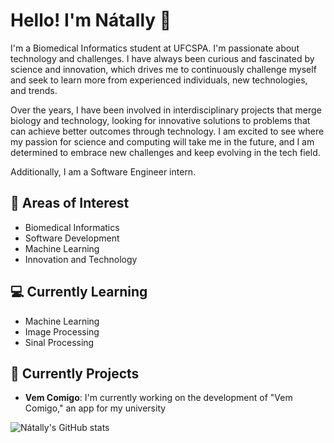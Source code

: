 # Hello! I'm Nátally 👋

I'm a Biomedical Informatics student at UFCSPA. I'm passionate about technology and challenges. I have always been curious and fascinated by science and innovation, which drives me to continuously challenge myself and seek to learn more from experienced individuals, new technologies, and trends.

Over the years, I have been involved in interdisciplinary projects that merge biology and technology, looking for innovative solutions to problems that can achieve better outcomes through technology. I am excited to see where my passion for science and computing will take me in the future, and I am determined to embrace new challenges and keep evolving in the tech field.

Additionally, I am a Software Engineer intern. 

## 🧠 Areas of Interest

- Biomedical Informatics
- Software Development
- Machine Learning
- Innovation and Technology

## 💻 Currently Learning

- Machine Learning
- Image Processing
- Sinal Processing

## 🚀 Currently Projects
- **Vem Comigo**: I'm currently working on the development of "Vem Comigo," an app for my university

![Nátally's GitHub stats](https://github-readme-stats.vercel.app/api?username=natallymartinsc&theme=dracula&show_icons=true)


